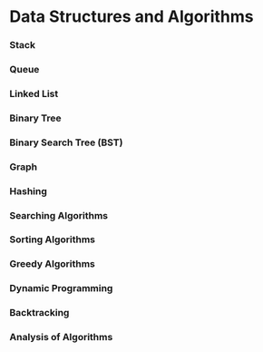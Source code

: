 # Data Structures and Algorithms
### Stack
### Queue
### Linked List
### Binary Tree
### Binary Search Tree (BST)
### Graph
### Hashing
### Searching Algorithms
### Sorting Algorithms
### Greedy Algorithms
### Dynamic Programming
### Backtracking
### Analysis of Algorithms